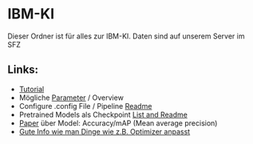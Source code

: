 # IBM-KI
Dieser Ordner ist für alles zur IBM-KI. Daten sind auf unserem Server im SFZ

## Links:
* [Tutorial](https://pythonprogramming.net/custom-objects-tracking-tensorflow-object-detection-api-tutorial/)
* Mögliche [Parameter](https://supervise.ly/explore/models/ssd-mobile-net-v-1-coco-1859/overview) / Overview
* Configure .config File / Pipeline [Readme](https://github.com/tensorflow/models/blob/master/research/object_detection/g3doc/configuring_jobs.md)
* Pretrained Models als Checkpoint [List and Readme](https://github.com/tensorflow/models/blob/master/research/object_detection/g3doc/detection_model_zoo.md)
* [Paper](https://arxiv.org/pdf/1611.10012.pdf) über Model: Accuracy/mAP (Mean average precision)
* [Gute Info wie man Dinge wie z.B. Optimizer anpasst](https://towardsdatascience.com/3-steps-to-update-parameters-of-faster-r-cnn-ssd-models-in-tensorflow-object-detection-api-7eddb11273ed)
